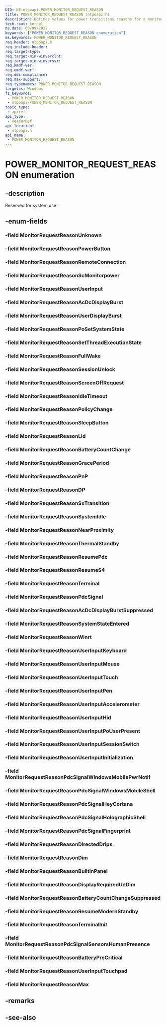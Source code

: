 ```yaml
---
UID: NE:ntpoapi.POWER_MONITOR_REQUEST_REASON
title: POWER_MONITOR_REQUEST_REASON (ntpoapi.h)
description: Defines values for power transitions reasons for a monitor.
tech.root: kernel
ms.date: 09/09/2022
keywords: ["POWER_MONITOR_REQUEST_REASON enumeration"]
ms.keywords: POWER_MONITOR_REQUEST_REASON
req.header: ntpoapi.h
req.include-header: 
req.target-type: 
req.target-min-winverclnt: 
req.target-min-winversvr: 
req.kmdf-ver: 
req.umdf-ver: 
req.ddi-compliance: 
req.max-support: 
req.typenames: POWER_MONITOR_REQUEST_REASON
targetos: Windows
f1_keywords:
 - POWER_MONITOR_REQUEST_REASON
 - ntpoapi/POWER_MONITOR_REQUEST_REASON
topic_type:
 - apiref
api_type:
 - HeaderDef
api_location:
 - ntpoapi.h
api_name:
 - POWER_MONITOR_REQUEST_REASON
---
```


# POWER_MONITOR_REQUEST_REASON enumeration


## -description

Reserved for system use.

## -enum-fields

### -field MonitorRequestReasonUnknown

### -field MonitorRequestReasonPowerButton

### -field MonitorRequestReasonRemoteConnection

### -field MonitorRequestReasonScMonitorpower

### -field MonitorRequestReasonUserInput

### -field MonitorRequestReasonAcDcDisplayBurst

### -field MonitorRequestReasonUserDisplayBurst

### -field MonitorRequestReasonPoSetSystemState

### -field MonitorRequestReasonSetThreadExecutionState

### -field MonitorRequestReasonFullWake

### -field MonitorRequestReasonSessionUnlock

### -field MonitorRequestReasonScreenOffRequest

### -field MonitorRequestReasonIdleTimeout

### -field MonitorRequestReasonPolicyChange

### -field MonitorRequestReasonSleepButton

### -field MonitorRequestReasonLid

### -field MonitorRequestReasonBatteryCountChange

### -field MonitorRequestReasonGracePeriod

### -field MonitorRequestReasonPnP

### -field MonitorRequestReasonDP

### -field MonitorRequestReasonSxTransition

### -field MonitorRequestReasonSystemIdle

### -field MonitorRequestReasonNearProximity

### -field MonitorRequestReasonThermalStandby

### -field MonitorRequestReasonResumePdc

### -field MonitorRequestReasonResumeS4

### -field MonitorRequestReasonTerminal

### -field MonitorRequestReasonPdcSignal

### -field MonitorRequestReasonAcDcDisplayBurstSuppressed

### -field MonitorRequestReasonSystemStateEntered

### -field MonitorRequestReasonWinrt

### -field MonitorRequestReasonUserInputKeyboard

### -field MonitorRequestReasonUserInputMouse

### -field MonitorRequestReasonUserInputTouch

### -field MonitorRequestReasonUserInputPen

### -field MonitorRequestReasonUserInputAccelerometer

### -field MonitorRequestReasonUserInputHid

### -field MonitorRequestReasonUserInputPoUserPresent

### -field MonitorRequestReasonUserInputSessionSwitch

### -field MonitorRequestReasonUserInputInitialization

### -field MonitorRequestReasonPdcSignalWindowsMobilePwrNotif

### -field MonitorRequestReasonPdcSignalWindowsMobileShell

### -field MonitorRequestReasonPdcSignalHeyCortana

### -field MonitorRequestReasonPdcSignalHolographicShell

### -field MonitorRequestReasonPdcSignalFingerprint

### -field MonitorRequestReasonDirectedDrips

### -field MonitorRequestReasonDim

### -field MonitorRequestReasonBuiltinPanel

### -field MonitorRequestReasonDisplayRequiredUnDim

### -field MonitorRequestReasonBatteryCountChangeSuppressed

### -field MonitorRequestReasonResumeModernStandby

### -field MonitorRequestReasonTerminalInit

### -field MonitorRequestReasonPdcSignalSensorsHumanPresence

### -field MonitorRequestReasonBatteryPreCritical

### -field MonitorRequestReasonUserInputTouchpad

### -field MonitorRequestReasonMax

## -remarks

## -see-also

